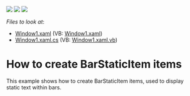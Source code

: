 <!-- default badges list -->
![](https://img.shields.io/endpoint?url=https://codecentral.devexpress.com/api/v1/VersionRange/128640904/10.1.4%2B)
[![](https://img.shields.io/badge/Open_in_DevExpress_Support_Center-FF7200?style=flat-square&logo=DevExpress&logoColor=white)](https://supportcenter.devexpress.com/ticket/details/E1579)
[![](https://img.shields.io/badge/📖_How_to_use_DevExpress_Examples-e9f6fc?style=flat-square)](https://docs.devexpress.com/GeneralInformation/403183)
<!-- default badges end -->
<!-- default file list -->
*Files to look at*:

* [Window1.xaml](./CS/BarStaticItemEx/Window1.xaml) (VB: [Window1.xaml](./VB/BarStaticItemEx/Window1.xaml))
* [Window1.xaml.cs](./CS/BarStaticItemEx/Window1.xaml.cs) (VB: [Window1.xaml.vb](./VB/BarStaticItemEx/Window1.xaml.vb))
<!-- default file list end -->
# How to create BarStaticItem items


<p>This example shows how to create BarStaticItem items, used to display static text within bars.</p>

<br/>


